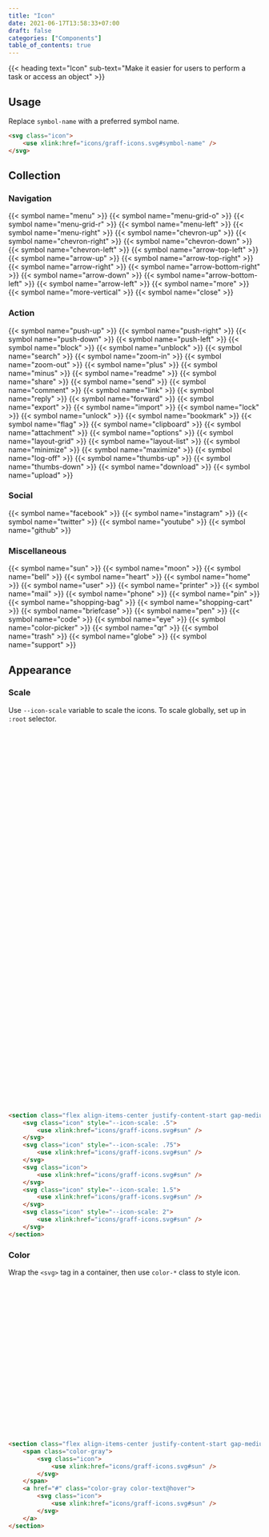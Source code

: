 ```yaml
---
title: "Icon"
date: 2021-06-17T13:58:33+07:00
draft: false
categories: ["Components"]
table_of_contents: true
---
```


{{< heading text="Icon" sub-text="Make it easier for users to perform a task or access an object" >}}

## Usage

Replace ```symbol-name``` with a preferred symbol name.

``` html
<svg class="icon">
    <use xlink:href="icons/graff-icons.svg#symbol-name" />
</svg>
```

## Collection

### Navigation

<section class="margin-large margin-medium@m grid grid-3-columns grid-2-columns@m gap-small" style="--icon-scale: .75">
    {{< symbol name="menu" >}}
    {{< symbol name="menu-grid-o" >}}
    {{< symbol name="menu-grid-r" >}}
    {{< symbol name="menu-left" >}}
    {{< symbol name="menu-right" >}}
    {{< symbol name="chevron-up" >}}
    {{< symbol name="chevron-right" >}}
    {{< symbol name="chevron-down" >}}
    {{< symbol name="chevron-left" >}}
    {{< symbol name="arrow-top-left" >}}
    {{< symbol name="arrow-up" >}}
    {{< symbol name="arrow-top-right" >}}
    {{< symbol name="arrow-right" >}}
    {{< symbol name="arrow-bottom-right" >}}
    {{< symbol name="arrow-down" >}}
    {{< symbol name="arrow-bottom-left" >}}
    {{< symbol name="arrow-left" >}}
    {{< symbol name="more" >}}
    {{< symbol name="more-vertical" >}}
    {{< symbol name="close" >}}
</section>

### Action

<section class="margin-large margin-medium@m grid grid-3-columns grid-2-columns@m gap-small" style="--icon-scale: .75">
    {{< symbol name="push-up" >}}
    {{< symbol name="push-right" >}}
    {{< symbol name="push-down" >}}
    {{< symbol name="push-left" >}}
    {{< symbol name="block" >}}
    {{< symbol name="unblock" >}}
    {{< symbol name="search" >}}
    {{< symbol name="zoom-in" >}}
    {{< symbol name="zoom-out" >}}
    {{< symbol name="plus" >}}
    {{< symbol name="minus" >}}
    {{< symbol name="readme" >}}
    {{< symbol name="share" >}}
    {{< symbol name="send" >}}
    {{< symbol name="comment" >}}
    {{< symbol name="link" >}}
    {{< symbol name="reply" >}}
    {{< symbol name="forward" >}}
    {{< symbol name="export" >}}
    {{< symbol name="import" >}}
    {{< symbol name="lock" >}}
    {{< symbol name="unlock" >}}
    {{< symbol name="bookmark" >}}
    {{< symbol name="flag" >}}
    {{< symbol name="clipboard" >}}
    {{< symbol name="attachment" >}}
    {{< symbol name="options" >}}
    {{< symbol name="layout-grid" >}}
    {{< symbol name="layout-list" >}}
    {{< symbol name="minimize" >}}
    {{< symbol name="maximize" >}}
    {{< symbol name="log-off" >}}
    {{< symbol name="thumbs-up" >}}
    {{< symbol name="thumbs-down" >}}
    {{< symbol name="download" >}}
    {{< symbol name="upload" >}}
</section>

### Social

<section class="margin-large margin-medium@m grid grid-3-columns grid-2-columns@m gap-small" style="--icon-scale: .75">
    {{< symbol name="facebook" >}}
    {{< symbol name="instagram" >}}
    {{< symbol name="twitter" >}}
    {{< symbol name="youtube" >}}
    {{< symbol name="github" >}}
</section>

### Miscellaneous

<section class="margin-large margin-medium@m grid grid-3-columns grid-2-columns@m gap-small" style="--icon-scale: .75">
    {{< symbol name="sun" >}}
    {{< symbol name="moon" >}}
    {{< symbol name="bell" >}}
    {{< symbol name="heart" >}}
    {{< symbol name="home" >}}
    {{< symbol name="user" >}}
    {{< symbol name="printer" >}}
    {{< symbol name="mail" >}}
    {{< symbol name="phone" >}}
    {{< symbol name="pin" >}}
    {{< symbol name="shopping-bag" >}}
    {{< symbol name="shopping-cart" >}}
    {{< symbol name="briefcase" >}}
    {{< symbol name="pen" >}}
    {{< symbol name="code" >}}
    {{< symbol name="eye" >}}
    {{< symbol name="color-picker" >}}
    {{< symbol name="qr" >}}
    {{< symbol name="trash" >}}
    {{< symbol name="globe" >}}
    {{< symbol name="support" >}}
</section>

## Appearance

### Scale

Use ```--icon-scale``` variable to scale the icons. To scale globally, set up in ```:root``` selector.

<section class="flex align-items-center justify-content-start gap-medium">
    <svg class="icon" style="--icon-scale: .5">
        <use xlink:href="icons/graff-icons.svg#sun" />
    </svg>
    <svg class="icon" style="--icon-scale: .75">
        <use xlink:href="icons/graff-icons.svg#sun" />
    </svg>
    <svg class="icon">
        <use xlink:href="icons/graff-icons.svg#sun" />
    </svg>
    <svg class="icon" style="--icon-scale: 1.5">
        <use xlink:href="icons/graff-icons.svg#sun" />
    </svg>
    <svg class="icon" style="--icon-scale: 2">
        <use xlink:href="icons/graff-icons.svg#sun" />
    </svg>
</section>

``` html
<section class="flex align-items-center justify-content-start gap-medium">
    <svg class="icon" style="--icon-scale: .5">
        <use xlink:href="icons/graff-icons.svg#sun" />
    </svg>
    <svg class="icon" style="--icon-scale: .75">
        <use xlink:href="icons/graff-icons.svg#sun" />
    </svg>
    <svg class="icon">
        <use xlink:href="icons/graff-icons.svg#sun" />
    </svg>
    <svg class="icon" style="--icon-scale: 1.5">
        <use xlink:href="icons/graff-icons.svg#sun" />
    </svg>
    <svg class="icon" style="--icon-scale: 2">
        <use xlink:href="icons/graff-icons.svg#sun" />
    </svg>
</section>
```

### Color

Wrap the ```<svg>``` tag in a container, then use ```color-*``` class to style icon.

<section class="flex align-items-center justify-content-start gap-medium">
    <span class="color-gray">
        <svg class="icon">
            <use xlink:href="icons/graff-icons.svg#sun" />
        </svg>
    </span>
    <a href="#" class="color-gray color-text@hover">
        <svg class="icon">
            <use xlink:href="icons/graff-icons.svg#sun" />
        </svg>
    </a>
</section>

``` html
<section class="flex align-items-center justify-content-start gap-medium">
    <span class="color-gray">
        <svg class="icon">
            <use xlink:href="icons/graff-icons.svg#sun" />
        </svg>
    </span>
    <a href="#" class="color-gray color-text@hover">
        <svg class="icon">
            <use xlink:href="icons/graff-icons.svg#sun" />
        </svg>
    </a>
</section>
```